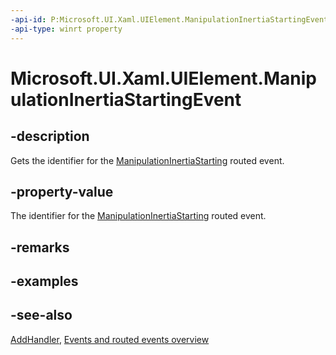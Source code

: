 ```yaml
---
-api-id: P:Microsoft.UI.Xaml.UIElement.ManipulationInertiaStartingEvent
-api-type: winrt property
---
```


<!-- Property syntax
public Windows.UI.Xaml.RoutedEvent ManipulationInertiaStartingEvent { get; }
-->

# Microsoft.UI.Xaml.UIElement.ManipulationInertiaStartingEvent

## -description
Gets the identifier for the [ManipulationInertiaStarting](uielement_manipulationinertiastarting.md) routed event.

## -property-value
The identifier for the [ManipulationInertiaStarting](uielement_manipulationinertiastarting.md) routed event.

## -remarks

## -examples

## -see-also
[AddHandler](uielement_addhandler_1350394113.md), [Events and routed events overview](/windows/uwp/xaml-platform/events-and-routed-events-overview)
